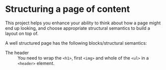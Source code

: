 <h1>Structuring a page of content</h1>
<p>
  This project helps you enhance your ability to think about how a page might end up looking, and choose appropriate structural semantics to build a layout on top of.
</p>
<p>
  A well structured page has the following blocks/structural semantics:
</p>
<dl>
  <dt>The header</dt>
  <dd>You need to wrap the <code>&lt;h1&gt;</code>, first <code>&lt;img&gt;</code> and whole of the <code>&lt;ul&gt;</code> in a <code>&lt;header&gt;</code> element.</dd>
</dl>
